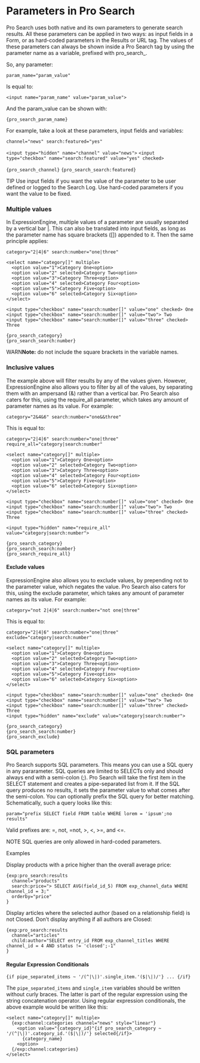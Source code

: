 <!--
    This source file is part of the open source project
    ExpressionEngine User Guide (https://github.com/ExpressionEngine/ExpressionEngine-User-Guide)

    @link      https://expressionengine.com/
    @copyright Copyright (c) 2003-2020, Packet Tide, LLC (https://packettide.com)
    @license   https://expressionengine.com/license Licensed under Apache License, Version 2.0
-->
# Parameters in Pro Search

Pro Search uses both native and its own parameters to generate search results. All these parameters can be applied in two ways: as input fields in a Form, or as hard-coded parameters in the Results or URL tag. The values of these parameters can always be shown inside a Pro Search tag by using the parameter name as a variable, prefixed with pro_search_.

So, any parameter:

`param_name="param_value"`

Is equal to:

`<input name="param_name" value="param_value">`

And the param_value can be shown with:

`{pro_search_param_name}`

For example, take a look at these parameters, input fields and variables:

`channel="news" search:featured="yes"`

`<input type="hidden" name="channel" value="news">`
`<input type="checkbox" name="search:featured" value="yes" checked>`

`{pro_search_channel}`
`{pro_search_search:featured}`

TIP Use input fields if you want the value of the parameter to be user defined or logged to the Search Log. Use hard-coded parameters if you want the value to be fixed.

### Multiple values

In ExpressionEngine, multiple values of a parameter are usually separated by a vertical bar |. This can also be translated into input fields, as long as the parameter name has square brackets ([]) appended to it. Then the same principle applies:

`category="2|4|6" search:number="one|three"`

    <select name="category[]" multiple>
      <option value="1">Category One<option>
      <option value="2" selected>Category Two<option>
      <option value="3">Category Three<option>
      <option value="4" selected>Category Four<option>
      <option value="5">Category Five<option>
      <option value="6" selected>Category Six<option>
    </select>

    <input type="checkbox" name="search:number[]" value="one" checked> One
    <input type="checkbox" name="search:number[]" value="two"> Two
    <input type="checkbox" name="search:number[]" value="three" checked> Three

    {pro_search_category}
    {pro_search_search:number}

WARN**Note:** do not include the square brackets in the variable names.

### Inclusive values

The example above will filter results by any of the values given. However, ExpressionEngine also allows you to filter by all of the values, by separating them with an ampersand (&) rather than a vertical bar. Pro Search also caters for this, using the require_all parameter, which takes any amount of parameter names as its value. For example:

`category="2&4&6" search:number="one&&three"`

This is equal to:

`category="2|4|6" search:number="one|three" require_all="category|search:number"`

    <select name="category[]" multiple>
      <option value="1">Category One<option>
      <option value="2" selected>Category Two<option>
      <option value="3">Category Three<option>
      <option value="4" selected>Category Four<option>
      <option value="5">Category Five<option>
      <option value="6" selected>Category Six<option>
    </select>

    <input type="checkbox" name="search:number[]" value="one" checked> One
    <input type="checkbox" name="search:number[]" value="two"> Two
    <input type="checkbox" name="search:number[]" value="three" checked> Three

    <input type="hidden" name="require_all" value="category|search:number">

    {pro_search_category}
    {pro_search_search:number}
    {pro_search_require_all}

#### Exclude values

ExpressionEngine also allows you to exclude values, by prepending not  to the parameter value, which negates the value. Pro Search also caters for this, using the exclude parameter, which takes any amount of parameter names as its value. For example:

`category="not 2|4|6" search:number="not one|three"`

This is equal to:

`category="2|4|6" search:number="one|three" exclude="category|search:number"`

    <select name="category[]" multiple>
      <option value="1">Category One<option>
      <option value="2" selected>Category Two<option>
      <option value="3">Category Three<option>
      <option value="4" selected>Category Four<option>
      <option value="5">Category Five<option>
      <option value="6" selected>Category Six<option>
    </select>

    <input type="checkbox" name="search:number[]" value="one" checked> One
    <input type="checkbox" name="search:number[]" value="two"> Two
    <input type="checkbox" name="search:number[]" value="three" checked> Three
    <input type="hidden" name="exclude" value="category|search:number">

    {pro_search_category}
    {pro_search_search:number}
    {pro_search_exclude}

### SQL parameters

Pro Search supports SQL parameters. This means you can use a SQL query in any pararameter. SQL queries are limited to SELECTs only and should always end with a semi-colon (;). Pro Search will take the first item in the SELECT statement and creates a pipe-separated list from it. If the SQL query produces no results, it sets the parameter value to what comes after the semi-colon. You can optionally prefix the SQL query for better matching. Schematically, such a query looks like this:

`param="prefix SELECT field FROM table WHERE lorem = 'ipsum';no results"`

Valid prefixes are: =, not, =not, >, <, >=, and <=.

NOTE SQL queries are only allowed in hard-coded parameters.

Examples

Display products with a price higher than the overall average price:

    {exp:pro_search:results
      channel="products"
      search:price="> SELECT AVG(field_id_5) FROM exp_channel_data WHERE channel_id = 3;"
      orderby="price"
    }

Display articles where the selected author (based on a relationship field) is not Closed. Don’t display anything if all authors are Closed:

    {exp:pro_search:results
      channel="articles"
      child:author="SELECT entry_id FROM exp_channel_titles WHERE channel_id = 4 AND status != 'closed';-1"
    }


#### Regular Expression Conditionals

`{if pipe_separated_items ~ '/(^|\|)'.single_item.'($|\|)/'} ... {/if}`

The `pipe_separated_items` and `single_item` variables should be written without curly braces. The latter is part of the regular expression using the string concatenation operator. Using regular expression conditionals, the above example would be written like this:

    <select name="category[]" multiple>
      {exp:channel:categories channel="news" style="linear"}
        <option value="{category_id}"{if pro_search_category ~ '/(^|\|)'.category_id.'($|\|)/'} selected{/if}>
          {category_name}
        <option>
      {/exp:channel:categories}
    </select>